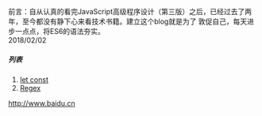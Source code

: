 前言：自从认真的看完JavaScript高级程序设计（第三版）之后，已经过去了两年，至今都没有静下心来看技术书籍。建立这个blog就是为了
敦促自己，每天进步一点点，将ES6的语法夯实。  
2018/02/02
##### 列表
1. [let const](./doc/let.md)  
2. [Regex](./doc/regex.md "Regex")  


<http://www.baidu.cn>